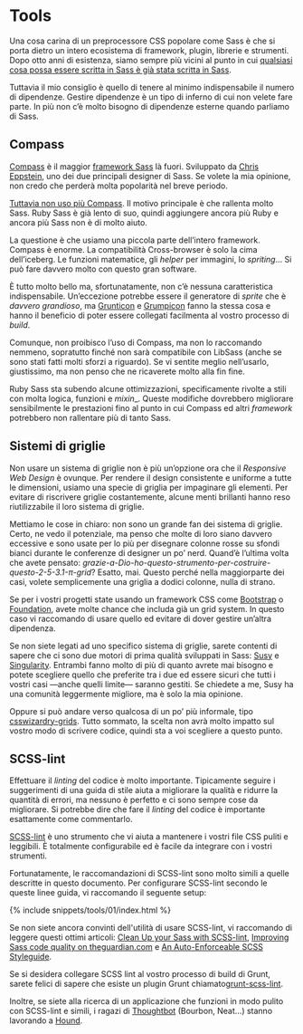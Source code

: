 
# Tools

Una cosa carina di un preprocessore CSS popolare come Sass è che si porta dietro un intero ecosistema di framework, plugin, librerie e strumenti. Dopo otto anni di esistenza, siamo sempre più vicini al punto in cui [qualsiasi cosa possa essere scritta in Sass è già stata scritta in Sass](http://hugogiraudel.com/2014/10/27/rethinking-atwoods-law/).

Tuttavia il mio consiglio è quello di tenere al minimo indispensabile il numero di dipendenze. Gestire dipendenze è un tipo di inferno di cui non velete fare parte. In più non c’è molto bisogno di dipendenze esterne quando parliamo di Sass.

## Compass

[Compass](http://compass-style.org/) è il maggior [framework Sass](http://www.sitepoint.com/compass-or-bourbon-sass-frameworks/) là fuori. Sviluppato da [Chris Eppstein](https://twitter.com/chriseppstein), uno dei due principali designer di Sass. Se volete la mia opinione, non credo che perderà molta popolarità nel breve periodo.

[Tuttavia non uso più Compass](http://www.sitepoint.com/dont-use-compass-anymore/). Il motivo principale è che rallenta molto Sass. Ruby Sass è già lento di suo, quindi aggiungere ancora più Ruby e ancora più Sass non è di molto aiuto.

La questione è che usiamo una piccola parte dell’intero framework. Compass è enorme. La compatibilità Cross-browser è solo la cima dell’iceberg. Le funzioni matematice, gli _helper_ per immagini, lo _spriting_... Si può fare davvero molto con questo gran software.

È tutto molto bello ma, sfortunatamente, non c’è nessuna caratteristica indispensabile. Un’eccezione potrebbe essere il generatore di _sprite_ che è *davvero grandioso*, ma [Grunticon](https://github.com/filamentgroup/grunticon) e [Grumpicon](http://grumpicon.com/) fanno la stessa cosa e hanno il beneficio di poter essere collegati facilmenta al vostro processo di _build_.

Comunque, non proibisco l’uso di Compass, ma non lo raccomando nemmeno, sopratutto finché non sarà compatibile con LibSass (anche se sono stati fatti molti sforzi a riguardo). Se vi sentite meglio nell’usarlo, giustissimo, ma non penso che ne ricaverete molto alla fin fine.

<div class="note">
  <p>Ruby Sass sta subendo alcune ottimizzazioni, specificamente rivolte a stili con molta logica, funzioni e <em>mixin</em>_. Queste modifiche dovrebbero migliorare sensibilmente le prestazioni fino al punto in cui Compass ed altri <em>framework</em> potrebbero non rallentare più di tanto Sass.</p>
</div>

## Sistemi di griglie

Non usare un sistema di griglie non è più un’opzione ora che il _Responsive Web Design_ è ovunque. Per rendere il design consistente e uniforme a tutte le dimensioni, usiamo una specie di griglia per impaginare gli elementi. Per evitare di riscrivere griglie costantemente, alcune menti brillanti hanno reso riutilizzabile il loro sistema di griglie.

Mettiamo le cose in chiaro: non sono un grande fan dei sistema di griglie. Certo, ne vedo il potenziale, ma penso che molte di loro siano davvero eccessive e sono usate per lo più per disegnare colonne rosse su sfondi bianci durante le conferenze di designer un po’ nerd. Quand’è l’ultima volta che avete pensato: *grazie-a-Dio-ho-questo-strumento-per-costruire-questo-2-5-3.1-π-grid*? Esatto, mai. Questo perché nella maggiorparte dei casi, volete semplicemente una griglia a dodici colonne, nulla di strano.

Se per i vostri progetti state usando un framework CSS come [Bootstrap](http://getbootstrap.com/) o [Foundation](http://foundation.zurb.com/), avete molte chance che includa già un grid system. In questo caso vi raccomando di usare quello ed evitare di dover gestire un’altra dipendenza.

Se non siete legati ad uno specifico sistema di griglie, sarete contenti di sapere che ci sono due motori di prima qualità sviluppati in Sass: [Susy](http://susy.oddbird.net/) e [Singularity](http://singularity.gs/). Entrambi fanno molto di più di quanto avrete mai bisogno e potete scegliere quello che preferite tra i due ed essere sicuri che tutti i vostri casi &mdash;anche quelli limite&mdash; saranno gestiti. Se chiedete a me, Susy ha una comunità leggermente migliore, ma è solo la mia opinione.

Oppure si può andare verso qualcosa di un po’ più informale, tipo [csswizardry-grids](https://github.com/csswizardry/csswizardry-grids). Tutto sommato, la scelta non avrà molto impatto sul vostro modo di scrivere codice, quindi sta a voi scegliere a questo punto.

## SCSS-lint

Effettuare il _linting_ del codice è molto importante. Tipicamente seguire i suggerimenti di una guida di stile aiuta a migliorare la qualità e ridurre la quantità di errori, ma nessuno è perfetto e ci sono sempre cose da migliorare. Si potrebbe dire che fare il _linting_ del codice è importante esattamente come commentarlo.

[SCSS-lint](https://github.com/causes/scss-lint) è uno strumento che vi aiuta a mantenere i vostri file CSS puliti e leggibili. È totalmente configurabile ed è facile da integrare con i vostri strumenti.

Fortunatamente, le raccomandazioni di SCSS-lint sono molto simili a quelle descritte in questo documento. Per configurare SCSS-lint secondo le queste linee guida, vi raccomando il seguente setup:

{% include snippets/tools/01/index.html %}

Se non siete ancora convinti dell'utilità di usare SCSS-lint, vi raccomando di leggere questi ottimi articoli: [Clean Up your Sass with SCSS-lint](http://blog.martinhujer.cz/clean-up-your-sass-with-scss-lint/), [Improving Sass code quality on theguardian.com](http://www.theguardian.com/info/developer-blog/2014/may/13/improving-sass-code-quality-on-theguardiancom) e [An Auto-Enforceable SCSS Styleguide](http://davidtheclark.com/scss-lint-styleguide/).

<div class="note">
  <p>Se si desidera collegare SCSS lint al vostro processo di build di Grunt, sarete felici di sapere che esiste un plugin Grunt chiamato<a href="https://github.com/ahmednuaman/grunt-scss-lint">grunt-scss-lint</a>.</p>
  <p>Inoltre, se siete alla ricerca di un applicazione che funzioni in modo pulito con SCSS-lint e simili, i ragazi di <a href="http://thoughtbot.com/">Thoughtbot</a> (Bourbon, Neat...) stanno lavorando a <a href="https://houndci.com/">Hound</a>.</p>
</div>
